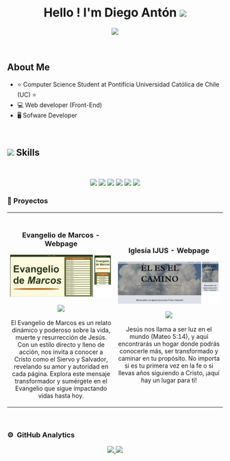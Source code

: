 <h1 align="center">Hello ! I'm Diego Antón <img src="https://media.giphy.com/media/hvRJCLFzcasrR4ia7z/giphy.gif" width="35"></h1>

<p align="center">
  <a href="https://github.com/DenverCoder1/readme-typing-svg"><img src="https://readme-typing-svg.herokuapp.com?font=Time+New+Roman&color=cyan&size=25&center=true&vCenter=true&width=600&height=100&lines=Front-End+Developer;Python+Expert;Computer+Science+Student;Active+Learner/Researcher"></a>
</p>


<br>

## About Me

- ⭐ Computer Science Student at Pontificia Universidad Católica de Chile (UC) ⭐ 
- 💻 Web developer (Front-End)
- 🖥️ Sofware Developer
<br>

## <img src="https://media2.giphy.com/media/QssGEmpkyEOhBCb7e1/giphy.gif?cid=ecf05e47a0n3gi1bfqntqmob8g9aid1oyj2wr3ds3mg700bl&rid=giphy.gif" width ="25"><b> Skills</b>
<br>
<p>
<div align="center">
  <img src="https://img.shields.io/badge/-HTML-c58545?style=for-the-badge&logo=html5&logoColor=c58545&labelColor=282828">
  <img src="https://img.shields.io/badge/-CSS-d1a01f?style=for-the-badge&logo=css3&logoColor=d1a01f&labelColor=282828">
  <img src="https://img.shields.io/badge/-JavaScript-f0db4f?style=for-the-badge&logo=javascript&logoColor=f0db4f&labelColor=282828">
  <img src="https://img.shields.io/badge/-Python-98b982?style=for-the-badge&logo=python&logoColor=98b982&labelColor=282828">
  <img src="https://img.shields.io/badge/-C-a8b9cc?style=for-the-badge&logo=c&logoColor=a8b9cc&labelColor=282828">
  <img src="https://img.shields.io/badge/-SQL-4479a1?style=for-the-badge&logo=postgresql&logoColor=ffffff&labelColor=282828">
</div>
</p>

### 💼 Proyectos

<table>
<tr>

<td width="50%">
               <br>
<h3 align="center">Evangelio de Marcos - Webpage</h3>
<div align="center">                                       
<a href="https://github.com/dianAnton/gospel-of-mark-web-project" target="_blank"><img src="https://github.com/dianAnton/gospel-of-mark-web-project/blob/main/screens.png?raw=true" width="400" alt="Evangelio de Marcos - Webpage"></a>
<br>
<p>
<a href="https://github.com/dianAnton/gospel-of-mark-web-project" target="_blank">
<img src="https://img.shields.io/badge/github-%23121011.svg?style=for-the-badge&logo=github&logoColor=white">
</a>
</a>
</p>
</p>El Evangelio de Marcos es un relato dinámico y poderoso sobre la vida, muerte y resurrección de Jesús. Con un estilo directo y lleno de acción, nos invita a conocer a Cristo como el Siervo y Salvador, revelando su amor y autoridad en cada página. Explora este mensaje transformador y sumérgete en el Evangelio que sigue impactando vidas hasta hoy.</p>
</div>     


<td width="50%">
               <br>
<h3 align="center">Iglesia IJUS - Webpage</h3>
<div align="center">                                       
<a href="https://github.com/dianAnton/ijus-chile-web-project " target="_blank"><img src="https://github.com/dianAnton/ijus-chile-web-project/blob/main/presentation.png?raw=true" width="400" alt="Iglesia Jesús Único Salvador (IJUS) - Webpage"></a>
<br>
<p>
<a href="https://github.com/dianAnton/ijus-chile-web-project" target="_blank">
<img src="https://img.shields.io/badge/github-%23121011.svg?style=for-the-badge&logo=github&logoColor=white">
</a>
</a>
</p>
</p>Jesús nos llama a ser luz en el mundo (Mateo 5:14), y aquí encontrarás un hogar donde podrás conocerle más, ser transformado y caminar en tu propósito. No importa si es tu primera vez en la fe o si llevas años siguiendo a Cristo, ¡aquí hay un lugar para ti!</p>
</div>     
</table> 

<br>

### ⚙️ &nbsp;GitHub Analytics

<p align="center">
<a href="https://github.com/dianAnton">
  <img height="180em" src="https://github-readme-stats-eight-theta.vercel.app/api?username=dianAnton&show_icons=true&theme=algolia&include_all_commits=true&count_private=true"/>
  <img height="180em" src="https://github-readme-stats-eight-theta.vercel.app/api/top-langs/?username=dianAnton&layout=compact&langs_count=8&theme=algolia"/>
</a>
</p>


